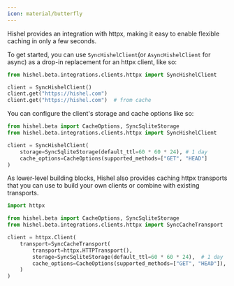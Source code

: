 ```yaml
---
icon: material/butterfly
---
```


Hishel provides an integration with httpx, making it easy to enable flexible caching in only a few seconds.

To get started, you can use `SyncHishelClient`(or `AsyncHishelClient` for async) as a drop-in replacement for an httpx client, like so:

```python
from hishel.beta.integrations.clients.httpx import SyncHishelClient

client = SyncHishelClient()
client.get("https://hishel.com")
client.get("https://hishel.com")  # from cache
```

You can configure the client's storage and cache options like so:

```python
from hishel.beta import CacheOptions, SyncSqliteStorage
from hishel.beta.integrations.clients.httpx import SyncHishelClient

client = SyncHishelClient(
    storage=SyncSqliteStorage(default_ttl=60 * 60 * 24), # 1 day
    cache_options=CacheOptions(supported_methods=["GET", "HEAD"]
)
```

As lower-level building blocks, Hishel also provides caching httpx transports that you can use to build your own clients or combine with existing transports.

```python
import httpx

from hishel.beta import CacheOptions, SyncSqliteStorage
from hishel.beta.integrations.clients.httpx import SyncCacheTransport

client = httpx.Client(
    transport=SyncCacheTransport(
        transport=httpx.HTTPTransport(),
        storage=SyncSqliteStorage(default_ttl=60 * 60 * 24),  # 1 day
        cache_options=CacheOptions(supported_methods=["GET", "HEAD"]),
    )
)
```
